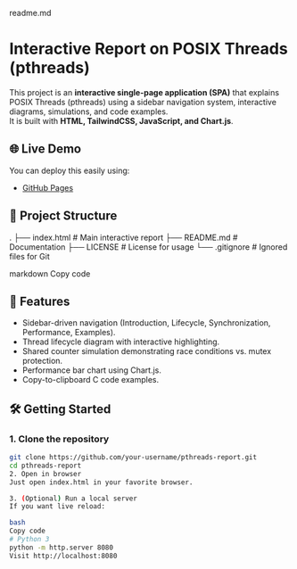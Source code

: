 readme.md
# Interactive Report on POSIX Threads (pthreads)

This project is an **interactive single-page application (SPA)** that explains POSIX Threads (pthreads) using a sidebar navigation system, interactive diagrams, simulations, and code examples.  
It is built with **HTML, TailwindCSS, JavaScript, and Chart.js**.

## 🌐 Live Demo
You can deploy this easily using:
- [GitHub Pages](https://pages.github.com/)  
 

## 📂 Project Structure
.
├── index.html # Main interactive report
├── README.md # Documentation
├── LICENSE # License for usage
└── .gitignore # Ignored files for Git

markdown
Copy code

## 🚀 Features
- Sidebar-driven navigation (Introduction, Lifecycle, Synchronization, Performance, Examples).
- Thread lifecycle diagram with interactive highlighting.
- Shared counter simulation demonstrating race conditions vs. mutex protection.
- Performance bar chart using Chart.js.
- Copy-to-clipboard C code examples.

## 🛠️ Getting Started

### 1. Clone the repository
```bash
git clone https://github.com/your-username/pthreads-report.git
cd pthreads-report
2. Open in browser
Just open index.html in your favorite browser.

3. (Optional) Run a local server
If you want live reload:

bash
Copy code
# Python 3
python -m http.server 8080
Visit http://localhost:8080